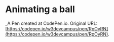 # Animating a ball
 _A Pen created at CodePen.io. Original URL: [https://codepen.io/w3devcampus/pen/RpOyRN](https://codepen.io/w3devcampus/pen/RpOyRN).

 